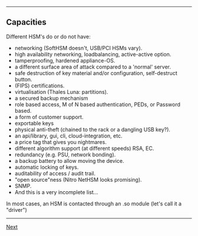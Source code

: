 -----------------------
## Capacities
Different HSM's do or do not have:

-   networking (SoftHSM doesn't, USB/PCI HSMs vary).
-   high availability networking, loadbalancing, active-active option.
-   tamperproofing, hardened appliance-OS.
-   a different surface area of attack compared to a 'normal' server.
-   safe destruction of key material and/or configuration, self-destruct
    button.
-   (FIPS) certifications.
-   virtualisation (Thales Luna: partitions).
-   a secured backup mechanism
-   role based access, M of N based authentication, PEDs, or Password based.
-   a form of customer support.
-   exportable keys
-   physical anti-theft (chained to the rack or a dangling USB key?).
-   an api/library, gui, cli, cloud-integration, etc.
-   a price tag that gives you nightmares.
-   different algorithm support (at different speeds) RSA, EC.
-   redundancy (e.g. PSU, network bonding).
-   a backup battery to allow moving the device.
-   automatic locking of keys.
-   auditability of access / audit trail.
-   "open source"ness (Nitro NetHSM looks promising).
-   SNMP.
-   And this is a very incomplete list...

In most cases, an HSM is contacted through an .so module (let's call it a "driver")

---------------------------
[Next](https://github.com/niek-sidn/hsm_workshop/blob/main/Slide06.md)
